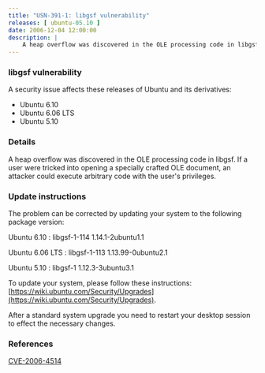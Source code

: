 ```yaml
---
title: "USN-391-1: libgsf vulnerability"
releases: [ ubuntu-05.10 ]
date: 2006-12-04 12:00:00
description: |
    A heap overflow was discovered in the OLE processing code in libgsf.  If  a user were tricked into opening a specially crafted OLE document, an  attacker could execute arbitrary code with the user&#39;s privileges.
--- 
```

 
### libgsf vulnerability

A security issue affects these releases of Ubuntu and its derivatives:

* Ubuntu 6.10
* Ubuntu 6.06 LTS
* Ubuntu 5.10

### Details

A heap overflow was discovered in the OLE processing code in libgsf. If a user were tricked into opening a specially crafted OLE document, an attacker could execute arbitrary code with the user&#39;s privileges.

### Update instructions

The problem can be corrected by updating your system to the following package version:

Ubuntu 6.10
 : libgsf-1-114 <span>1.14.1-2ubuntu1.1</span>

Ubuntu 6.06 LTS
 : libgsf-1-113 <span>1.13.99-0ubuntu2.1</span>

Ubuntu 5.10
 : libgsf-1 <span>1.12.3-3ubuntu3.1</span>

To update your system, please follow these instructions: [https://wiki.ubuntu.com/Security/Upgrades](https://wiki.ubuntu.com/Security/Upgrades).

After a standard system upgrade you need to restart your desktop session to effect the necessary changes.

### References

 [CVE-2006-4514](http://people.ubuntu.com/~ubuntu-security/cve/CVE-2006-4514)
 
